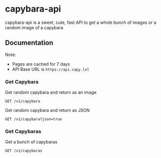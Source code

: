 
# capybara-api

capybara-api is a sweet, cute, fast API to get a whole bunch of images or a random image of a capybara

## Documentation

Note: 
- Pages are cached for 7 days
- API Base URL is `https://api.capy.lol`


### Get Capybara
Get random capybara and return as an image
```
GET /v1/capybara
```

Get random capybara and return as JSON
```
GET /v1/capybara?json=true
```

### Get Capybaras
Get a bunch of capybaras
```
GET /v1/capybaras
```
